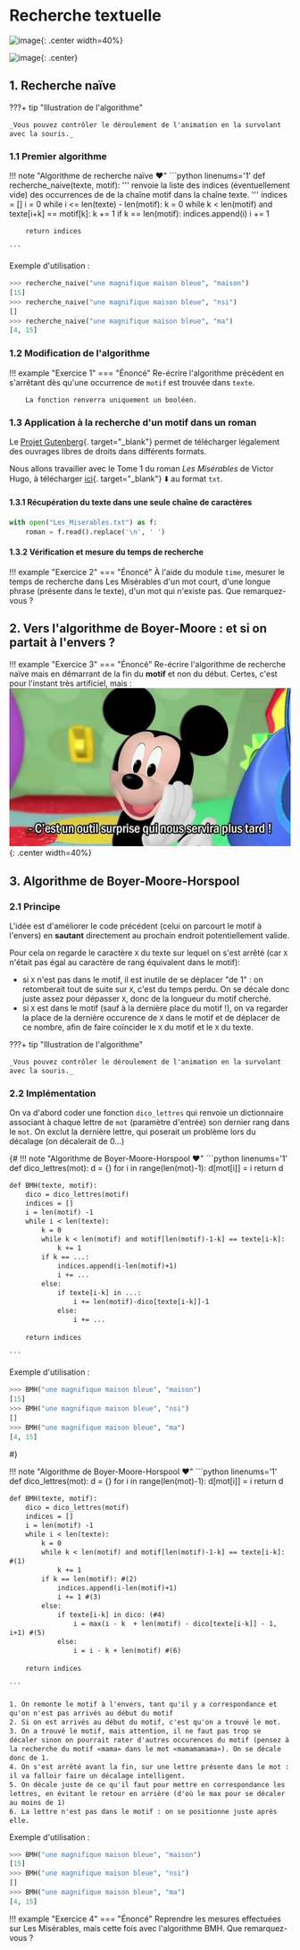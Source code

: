 # Recherche textuelle
![image](data/illus.png){: .center width=40%}


![image](data/BO.png){: .center}

<!--
<gif-player src="https://glassus.github.io/terminale_nsi/T3_Algorithmique/3.3_Recherche_textuelle/data/gif_naive.gif" speed="1" play></gif-player>

-->

## 1. Recherche naïve

???+ tip "Illustration de l'algorithme"
    <gif-player src="https://glassus.github.io/terminale_nsi/T3_Algorithmique/3.3_Recherche_textuelle/data/gif_naive.gif" speed="1" play></gif-player>

    _Vous pouvez contrôler le déroulement de l'animation en la survolant avec la souris._



### 1.1 Premier algorithme

!!! note "Algorithme de recherche naïve :heart:"
    ```python linenums='1'
    def recherche_naive(texte, motif):
        '''
        renvoie la liste des indices (éventuellement vide) des occurrences de
        de la chaîne motif dans la chaîne texte.
        '''
        indices = []
        i = 0
        while i <= len(texte) - len(motif):
            k = 0
            while k < len(motif) and texte[i+k] == motif[k]:
                k += 1
            if k == len(motif):
                indices.append(i)
            i += 1

        return indices

    ```



Exemple d'utilisation :
```python
>>> recherche_naive("une magnifique maison bleue", "maison")
[15]
>>> recherche_naive("une magnifique maison bleue", "nsi")
[]
>>> recherche_naive("une magnifique maison bleue", "ma")
[4, 15]
```



### 1.2 Modification de l'algorithme

!!! example "Exercice 1"
    === "Énoncé"
        Re-écrire l'algorithme précédent en s'arrêtant dès qu'une occurrence de ```motif``` est trouvée dans ```texte```.

        La fonction renverra uniquement un booléen. 
<!--     === "Correction"
        ```python linenums='1'
        def recherche_naive_bool(texte, motif):
            '''
            renvoie un booléen indiquant la présence ou non de
            la chaîne motif dans la chaîne texte.
            '''
            trouve = False
            i = 0
            while i <= len(texte) - len(motif) and not trouve:
                k = 0
                while k < len(motif) and texte[i+k] == motif[k]:
                    k += 1
                if k == len(motif):
                    trouve = True
                i += 1

            return trouve
        ``` -->
         

### 1.3 Application à la recherche d'un motif dans un roman

Le [Projet Gutenberg](https://www.gutenberg.org/browse/languages/fr){. target="_blank"} permet de télécharger légalement des ouvrages libres de droits dans différents formats.

Nous allons travailler avec le Tome 1 du roman _Les Misérables_ de Victor Hugo, à télécharger [ici](data/Les_Miserables.txt){. target="_blank"} :arrow_down: au format ```txt```. 

#### 1.3.1 Récupération du texte dans une seule chaîne de caractères

```python linenums='1'
with open("Les_Miserables.txt") as f:
    roman = f.read().replace('\n', ' ')
```

#### 1.3.2 Vérification et mesure du temps de recherche

!!! example "Exercice 2"
    === "Énoncé"
        À l'aide du module ```time```, mesurer le temps de recherche dans Les Misérables d'un mot court, d'une longue phrase (présente dans le texte), d'un mot qui n'existe pas. Que remarquez-vous ?  
    
<!--     === "Correction"
        ```python
        t0 = time.time()
        motif = "maison"
        print(recherche_naive(roman, motif))
        print(time.time()-t0)

        t0 = time.time()
        motif = "La chandelle était sur la cheminée et ne donnait que peu de clarté."
        print(recherche_naive(roman, motif))
        print(time.time()-t0)

        t0 = time.time()
        motif = "parcoursup"
        print(recherche_naive(roman, motif))
        print(time.time()-t0)
        ```
        
        retour console :

        ```python
        [7264, 9090, 9547, 9745, 10936, 17820, 23978, 38192, 41639, 41651, 41840, 42493, 48028, 48393, 51448, 53353, 70867, 72692, 72768, 75608, 77855, 108489, 115739, 130629, 132983, 138870, 143681, 144600, 153114, 155973, 158709, 160700, 163649, 169164, 169181, 171761, 171967, 182642, 186413, 190534, 219378, 220314, 224518, 225098, 227579, 296302, 345108, 345893, 346740, 349677, 359727, 362025, 389945, 395690, 434118, 438068, 457795, 457886, 464696, 469403, 501768, 514980, 520667, 520878, 520926, 520968, 522707, 529329, 598128, 601390, 645915]
        0.21963715553283691
        [651731]
        0.21761441230773926
        []
        0.22150230407714844
        ```

        On remarque que le temps de recherche est semblable, quel que soit le motif cherché.  -->

    


## 2. Vers l'algorithme de Boyer-Moore : et si on partait à l'envers ?

!!! example "Exercice 3"
    === "Énoncé"
        Re-écrire l'algorithme de recherche naïve mais en démarrant de la fin du **motif** et non du début. 
        Certes, c'est pour l'instant très artificiel, mais :
        ![image](data/mickey.jpg){: .center width=40%}
        

<!--     === "Correction"
        ```python linenums='1'
        def presqueBMH(texte, motif):
            indices = []
            i = len(motif) -1
            while i < len(texte):
                k = 0
                while k < len(motif) and motif[len(motif)-1-k] == texte[i-k]:
                    k += 1
                if k == len(motif):
                    indices.append(i-len(motif)+1)
                i += 1
            return indices
        ``` -->


## 3. Algorithme de Boyer-Moore-Horspool

### 2.1 Principe
L'idée est d'améliorer le code précédent (celui on parcourt le motif à l'envers) en **sautant** directement au prochain endroit potentiellement valide. 

Pour cela on regarde le caractère ```X```  du texte sur lequel on s'est arrêté (car ```X``` n'était pas égal au caractère de rang équivalent dans le motif):

- si ```X``` n'est pas dans le motif, il est inutile de se déplacer "de 1" : on retomberait tout de suite sur ```X```, c'est du temps perdu. On se décale donc juste assez pour dépasser ```X```, donc de la longueur du motif cherché.
- si ```X``` est dans le motif (sauf à la dernière place du motif !), on va regarder la place de la dernière occurence de ```X``` dans le motif et de déplacer de ce nombre, afin de faire coïncider le ```X``` du motif et le ```X``` du texte.

???+ tip "Illustration de l'algorithme"
    <gif-player src="https://glassus.github.io/terminale_nsi/T3_Algorithmique/3.3_Recherche_textuelle/data/gif_BM.gif" speed="1" play></gif-player>

    _Vous pouvez contrôler le déroulement de l'animation en la survolant avec la souris._



### 2.2 Implémentation

On va d'abord coder une fonction ```dico_lettres``` qui renvoie un dictionnaire associant à chaque lettre de ```mot``` (paramètre d'entrée) son dernier rang dans le ```mot```. On exclut la dernière lettre, qui poserait un problème lors du décalage (on décalerait de 0...) 


{#
!!! note "Algorithme de Boyer-Moore-Horspool :heart:"
    ```python linenums='1'
    def dico_lettres(mot):
        d = {}
        for i in range(len(mot)-1):
            d[mot[i]] = i
        return d

    def BMH(texte, motif):
        dico = dico_lettres(motif)
        indices = []
        i = len(motif) -1
        while i < len(texte):
            k = 0
            while k < len(motif) and motif[len(motif)-1-k] == texte[i-k]:
                k += 1
            if k == ...:
                indices.append(i-len(motif)+1)
                i += ...
            else:
                if texte[i-k] in ...:
                    i += len(motif)-dico[texte[i-k]]-1
                else:
                    i += ...

        return indices

    ```

Exemple d'utilisation :
```python
>>> BMH("une magnifique maison bleue", "maison")
[15]
>>> BMH("une magnifique maison bleue", "nsi")
[]
>>> BMH("une magnifique maison bleue", "ma")
[4, 15]
```
#}



!!! note "Algorithme de Boyer-Moore-Horspool :heart:"
    ```python linenums='1'
    def dico_lettres(mot):
        d = {}
        for i in range(len(mot)-1):
            d[mot[i]] = i
        return d

    def BMH(texte, motif):
        dico = dico_lettres(motif)
        indices = []
        i = len(motif) -1
        while i < len(texte):
            k = 0
            while k < len(motif) and motif[len(motif)-1-k] == texte[i-k]: #(1)
                k += 1
            if k == len(motif): #(2)
                indices.append(i-len(motif)+1)
                i += 1 #(3)
            else:
                if texte[i-k] in dico: (#4)
                    i = max(i - k  + len(motif) - dico[texte[i-k]] - 1, i+1) #(5)
                else:
                    i = i - k + len(motif) #(6)

        return indices

    ```

    1. On remonte le motif à l'envers, tant qu'il y a correspondance et qu'on n'est pas arrivés au début du motif
    2. Si on est arrivés au début du motif, c'est qu'on a trouvé le mot.
    3. On a trouvé le motif, mais attention, il ne faut pas trop se décaler sinon on pourrait rater d'autres occurences du motif (pensez à la recherche du motif «mama» dans le mot «mamamamama»). On se décale donc de 1.
    4. On s'est arrêté avant la fin, sur une lettre présente dans le mot : il va falloir faire un décalage intelligent.
    5. On décale juste de ce qu'il faut pour mettre en correspondance les lettres, en évitant le retour en arrière (d'où le max pour se décaler au moins de 1) 
    6. La lettre n'est pas dans le motif : on se positionne juste après elle. 


Exemple d'utilisation :
```python
>>> BMH("une magnifique maison bleue", "maison")
[15]
>>> BMH("une magnifique maison bleue", "nsi")
[]
>>> BMH("une magnifique maison bleue", "ma")
[4, 15]
```

!!! example "Exercice 4"
    === "Énoncé"
        Reprendre les mesures effectuées sur Les Misérables, mais cette fois avec l'algorithme BMH. Que remarquez-vous ?  

    
<!--     === "Correction"
        ```python
        t0 = time.time()
        motif = "maison"
        print(BMH(roman, motif))
        print(time.time()-t0)

        t0 = time.time()
        motif = "La chandelle était sur la cheminée et ne donnait que peu de clarté."
        print(BMH(roman, motif))
        print(time.time()-t0)

        t0 = time.time()
        motif = "parcoursup"
        print(BMH(roman, motif))
        print(time.time()-t0)
        ```

        retour console :

        ```python
        [7264, 9090, 9547, 9745, 10936, 17820, 23978, 38192, 41639, 41651, 41840, 42493, 48028, 48393, 51448, 53353, 70867, 72692, 72768, 75608, 77855, 108489, 115739, 130629, 132983, 138870, 143681, 144600, 153114, 155973, 158709, 160700, 163649, 169164, 169181, 171761, 171967, 182642, 186413, 190534, 219378, 220314, 224518, 225098, 227579, 296302, 345108, 345893, 346740, 349677, 359727, 362025, 389945, 395690, 434118, 438068, 457795, 457886, 464696, 469403, 501768, 514980, 520667, 520878, 520926, 520968, 522707, 529329, 598128, 601390, 645915]
        0.06359553337097168
        [651731]
        0.01853322982788086
        []
        0.037064313888549805
        ```

        On constate quelque chose de remarquable (et qui peut être à première vue contre-intuitif) : 

        **Plus le motif recherché est long, plus la recherche est rapide**. -->


        